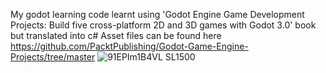 My godot learning code learnt using 'Godot Engine Game Development Projects: Build five cross-platform 2D and 3D games with Godot 3.0' book but translated into c#
Asset files can be found here https://github.com/PacktPublishing/Godot-Game-Engine-Projects/tree/master
![91EPIm1B4VL _SL1500_](https://github.com/user-attachments/assets/4ee03587-b0d6-4119-beb2-19d8180a9e6a)
